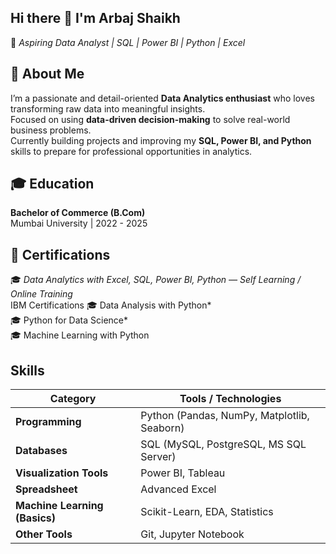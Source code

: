 ## Hi there 👋  I'm **Arbaj Shaikh**
🎯 *Aspiring Data Analyst | SQL | Power BI | Python | Excel*
## 🧠 About Me  
I’m a passionate and detail-oriented **Data Analytics enthusiast** who loves transforming raw data into meaningful insights.  
Focused on using **data-driven decision-making** to solve real-world business problems.  
Currently building projects and improving my **SQL, Power BI, and Python** skills to prepare for professional opportunities in analytics.

## 🎓 Education  
**Bachelor of Commerce (B.Com)**  
Mumbai University | 2022 - 2025 

## 📜 Certifications  
🎓 *Data Analytics with Excel, SQL, Power BI, Python — Self Learning / Online Training*  
 IBM Certifications
🎓  Data Analysis with Python*  
🎓  Python for Data Science*  
🎓  Machine Learning with Python

## Skills
| Category | Tools / Technologies |
|-----------|----------------------|
| **Programming** | Python (Pandas, NumPy, Matplotlib, Seaborn) |
| **Databases** | SQL (MySQL, PostgreSQL, MS SQL Server) |
| **Visualization Tools** | Power BI, Tableau |
| **Spreadsheet** | Advanced Excel |
| **Machine Learning (Basics)** | Scikit-Learn, EDA, Statistics |
| **Other Tools** | Git, Jupyter Notebook |

<!--
**Arbajshaikh7030/Arbajshaikh7030** is a ✨ _special_ ✨ repository because its `README.md` (this file) appears on your GitHub profile.

Here are some ideas to get you started:

- 🔭 I’m currently working on ...
- 🌱 I’m currently learning ...
- 👯 I’m looking to collaborate on ...
- 🤔 I’m looking for help with ...
- 💬 Ask me about ...
- 📫 How to reach me: ...
- 😄 Pronouns: ...
- ⚡ Fun fact: ...
-->
